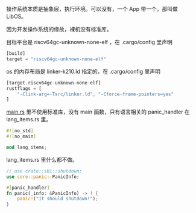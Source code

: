 操作系统本质是抽象层，执行环境。可以没有，一个 App 带一个，那叫做 LibOS。

因为开发操作系统的缘故，裸机没有标准库。


目标平台是 riscv64gc-unknown-none-elf ，在 .cargo/config 里声明


```rust
[build]
target = "riscv64gc-unknown-none-elf"
```


os 的内存布局是 linker-k210.ld 指定的，在 .cargo/config 里声明


```rust
[target.riscv64gc-unknown-none-elf]
rustflags = [
    "-Clink-arg=-Tsrc/linker.ld", "-Cforce-frame-pointers=yes"
]
```


[main.rs](http://main.rs) 里不使用标准库，没有 main 函数，只有语言相关的 panic_handler 在 lang_items.rs 里。


```rust
#![no_std]
#![no_main]

mod lang_items;
```


lang_items.rs 里什么都不做。
```rust
// use crate::sbi::shutdown;
use core::panic::PanicInfo;

#[panic_handler]
fn panic(_info: &PanicInfo) -> ! {
    panic!("It should shutdown!");
}
```
